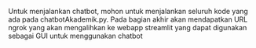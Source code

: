 Untuk menjalankan chatbot, mohon untuk menjalankan seluruh kode yang ada pada chatbotAkademik.py. Pada bagian akhir akan mendapatkan URL ngrok yang akan mengalihkan ke webapp streamlit yang dapat digunakan sebagai GUI untuk menggunakan chatbot
